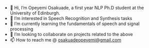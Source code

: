 - 👋 Hi, I’m Opeyemi Osakuade, a first year NLP Ph.D student at the University of Edinburgh.
- 👀 I’m interested in Speech Recognition and Synthesis tasks
- 🌱 I’m currently learning the fundamentals of speech and signal processing
- 💞️ I’m looking to collaborate on projects related to the above
- 📫 How to reach me @ osakuadeopeyemi@gmail.com


<!---
OpeyemiOsakuade/OpeyemiOsakuade is a ✨ special ✨ repository because its `README.md` (this file) appears on your GitHub profile.
You can click the Preview link to take a look at your changes.
--->
